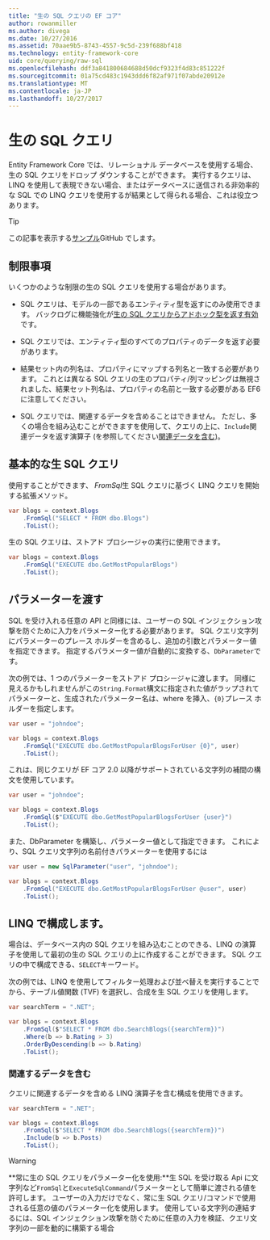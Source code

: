 ```yaml
---
title: "生の SQL クエリの EF コア"
author: rowanmiller
ms.author: divega
ms.date: 10/27/2016
ms.assetid: 70aae9b5-8743-4557-9c5d-239f688bf418
ms.technology: entity-framework-core
uid: core/querying/raw-sql
ms.openlocfilehash: ddf3a841800684688d50dcf9323f4d83c851222f
ms.sourcegitcommit: 01a75cd483c1943ddd6f82af971f07abde20912e
ms.translationtype: MT
ms.contentlocale: ja-JP
ms.lasthandoff: 10/27/2017
---
```

# <a name="raw-sql-queries"></a>生の SQL クエリ

Entity Framework Core では、リレーショナル データベースを使用する場合、生の SQL クエリをドロップ ダウンすることができます。 実行するクエリは、LINQ を使用して表現できない場合、またはデータベースに送信される非効率的な SQL での LINQ クエリを使用するが結果として得られる場合、これは役立つあります。

> [!TIP]  
> この記事を表示する[サンプル](https://github.com/aspnet/EntityFramework.Docs/tree/master/samples/core/Querying)GitHub でします。

## <a name="limitations"></a>制限事項

いくつかのような制限の生の SQL クエリを使用する場合があります。
* SQL クエリは、モデルの一部であるエンティティ型を返すにのみ使用できます。 バックログに機能強化が[生の SQL クエリからアドホック型を返す有効](https://github.com/aspnet/EntityFramework/issues/1862)です。

* SQL クエリでは、エンティティ型のすべてのプロパティのデータを返す必要があります。

* 結果セット内の列名は、プロパティにマップする列名と一致する必要があります。 これとは異なる SQL クエリの生のプロパティ/列マッピングは無視されました、結果セット列名は、プロパティの名前と一致する必要がある EF6 に注意してください。

* SQL クエリでは、関連するデータを含めることはできません。 ただし、多くの場合を組み込むことができますを使用して、クエリの上に、`Include`関連データを返す演算子 (を参照してください[関連データを含む](#including-related-data))。

## <a name="basic-raw-sql-queries"></a>基本的な生 SQL クエリ

使用することができます、 *FromSql*生 SQL クエリに基づく LINQ クエリを開始する拡張メソッド。

<!-- [!code-csharp[Main](samples/core/Querying/Querying/RawSQL/Sample.cs)] -->
``` csharp
var blogs = context.Blogs
    .FromSql("SELECT * FROM dbo.Blogs")
    .ToList();
```

生の SQL クエリは、ストアド プロシージャの実行に使用できます。

<!-- [!code-csharp[Main](samples/core/Querying/Querying/RawSQL/Sample.cs)] -->
``` csharp
var blogs = context.Blogs
    .FromSql("EXECUTE dbo.GetMostPopularBlogs")
    .ToList();
```

## <a name="passing-parameters"></a>パラメーターを渡す

SQL を受け入れる任意の API と同様には、ユーザーの SQL インジェクション攻撃を防ぐために入力をパラメーター化する必要があります。 SQL クエリ文字列にパラメーターのプレース ホルダーを含めるし、追加の引数とパラメーター値を指定できます。 指定するパラメーター値が自動的に変換する、`DbParameter`です。

次の例では、1 つのパラメーターをストアド プロシージャに渡します。 同様に見えるかもしれませんがこの`String.Format`構文に指定された値がラップされてパラメーターと、生成されたパラメーター名は、where を挿入、`{0}`プレース ホルダーを指定します。

<!-- [!code-csharp[Main](samples/core/Querying/Querying/RawSQL/Sample.cs)] -->
``` csharp
var user = "johndoe";

var blogs = context.Blogs
    .FromSql("EXECUTE dbo.GetMostPopularBlogsForUser {0}", user)
    .ToList();
```

これは、同じクエリが EF コア 2.0 以降がサポートされている文字列の補間の構文を使用しています。

<!-- [!code-csharp[Main](samples/core/Querying/Querying/RawSQL/Sample.cs)] -->
``` csharp
var user = "johndoe";

var blogs = context.Blogs
    .FromSql($"EXECUTE dbo.GetMostPopularBlogsForUser {user}")
    .ToList();
```

また、DbParameter を構築し、パラメーター値として指定できます。 これにより、SQL クエリ文字列の名前付きパラメーターを使用するには

<!-- [!code-csharp[Main](samples/core/Querying/Querying/RawSQL/Sample.cs)] -->
``` csharp
var user = new SqlParameter("user", "johndoe");

var blogs = context.Blogs
    .FromSql("EXECUTE dbo.GetMostPopularBlogsForUser @user", user)
    .ToList();
```

## <a name="composing-with-linq"></a>LINQ で構成します。

場合は、データベース内の SQL クエリを組み込むことのできる、LINQ の演算子を使用して最初の生の SQL クエリの上に作成することができます。 SQL クエリの中で構成できる、`SELECT`キーワード。

次の例では、LINQ を使用してフィルター処理および並べ替えを実行することでから、テーブル値関数 (TVF) を選択し、合成を生 SQL クエリを使用します。

<!-- [!code-csharp[Main](samples/core/Querying/Querying/RawSQL/Sample.cs)] -->
``` csharp
var searchTerm = ".NET";

var blogs = context.Blogs
    .FromSql($"SELECT * FROM dbo.SearchBlogs({searchTerm})")
    .Where(b => b.Rating > 3)
    .OrderByDescending(b => b.Rating)
    .ToList();
```

### <a name="including-related-data"></a>関連するデータを含む

クエリに関連するデータを含める LINQ 演算子を含む構成を使用できます。

<!-- [!code-csharp[Main](samples/core/Querying/Querying/RawSQL/Sample.cs)] -->
``` csharp
var searchTerm = ".NET";

var blogs = context.Blogs
    .FromSql($"SELECT * FROM dbo.SearchBlogs({searchTerm})")
    .Include(b => b.Posts)
    .ToList();
```

> [!WARNING]  
> **常に生の SQL クエリをパラメーター化を使用:**生 SQL を受け取る Api に文字列など`FromSql`と`ExecuteSqlCommand`パラメーターとして簡単に渡される値を許可します。 ユーザーの入力だけでなく、常に生 SQL クエリ/コマンドで使用される任意の値のパラメーター化を使用します。 使用している文字列の連結するには、SQL インジェクション攻撃を防ぐために任意の入力を検証、クエリ文字列の一部を動的に構築する場合
